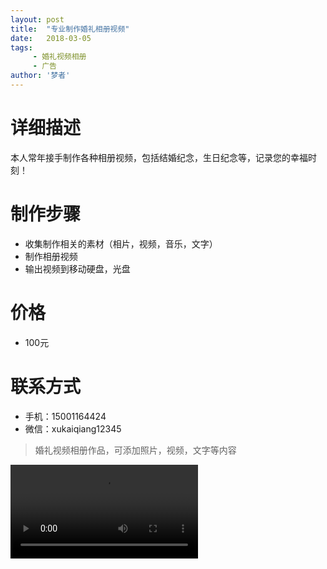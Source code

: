 ```yaml
---
layout: post
title:  "专业制作婚礼相册视频"
date:   2018-03-05
tags:
     - 婚礼视频相册
     - 广告
author: '梦者'
---
```


# 详细描述
本人常年接手制作各种相册视频，包括结婚纪念，生日纪念等，记录您的幸福时刻！

# 制作步骤

* 收集制作相关的素材（相片，视频，音乐，文字）
* 制作相册视频
* 输出视频到移动硬盘，光盘

# 价格
 * 100元
# 联系方式
 
 * 手机：15001164424
 * 微信：xukaiqiang12345
 

> 婚礼视频相册作品，可添加照片，视频，文字等内容

<video src="https://supermanxkq.github.io/img/a.mp4" autoplay loop controls="controls">
您的浏览器不支持 video 标签。
</video>